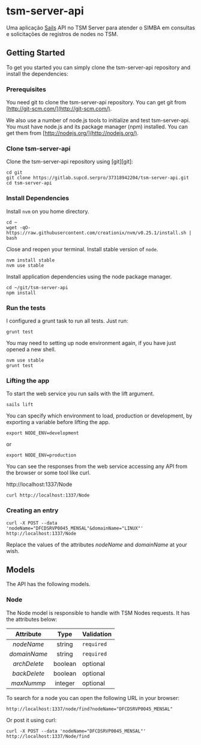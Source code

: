 # tsm-server-api

Uma aplicação [Sails](http://sailsjs.org)
API no TSM Server para atender o SIMBA em consultas e solicitações de registros de nodes no TSM.

## Getting Started

To get you started you can simply clone the tsm-server-api repository and install the dependencies:

### Prerequisites

You need git to clone the tsm-server-api repository. You can get git from
[http://git-scm.com/](http://git-scm.com/).

We also use a number of node.js tools to initialize and test tsm-server-api. You must have node.js and its package manager (npm) installed.  You can get them from [http://nodejs.org/](http://nodejs.org/).

### Clone tsm-server-api

Clone the tsm-server-api repository using [git][git]:

```
cd git
git clone https://gitlab.supcd.serpro/37318942204/tsm-server-api.git
cd tsm-server-api
```

### Install Dependencies

Install `nvm` on you home directory.

```
cd ~
wget -qO- https://raw.githubusercontent.com/creationix/nvm/v0.25.1/install.sh | bash
```

Close and reopen your terminal. Install stable version of `node`.

```
nvm install stable
nvm use stable
```
Install application dependencies using the node package manager.

```
cd ~/git/tsm-server-api
npm install
```

### Run the tests

I configured a grunt task to run all tests. Just run:

```
grunt test
```

You may need to setting up node environment again, if you have just opened a new shell.
```
nvm use stable
grunt test
```

### Lifting the app

To start the web service you run sails with the lift argument.
```
sails lift
```

You can specify which environment to load, production or development, by exporting a variable before lifting the app.

```
export NODE_ENV=development
```

or

```
export NODE_ENV=production
```

You can see the responses from the web service accessing any API from the browser or some tool like curl.

http://localhost:1337/Node

```
curl http://localhost:1337/Node
```

### Creating an entry

```
curl -X POST --data 'nodeName="DFCDSRVP0045_MENSAL"&domainName="LINUX"' http://localhost:1337/Node
```

Replace the values of the attributes *nodeName* and *domainName* at your wish.

## Models

The API has the following models.

### Node

The Node model is responsible to handle with TSM Nodes requests. It has the attributes below:

| Attribute | Type | Validation
| :---: | :---: | ---
| *nodeName* | string | `required` |
| *domainName* | string | `required` |
| *archDelete* | boolean | optional |
| *backDelete* | boolean | optional |
| *maxNummp* | integer | optional |

To search for a node you can open the following URL in your browser:

```
http://localhost:1337/node/find?nodeName="DFCDSRVP0045_MENSAL"
```

Or post it using curl:

```
curl -X POST --data 'nodeName="DFCDSRVP0045_MENSAL"' http://localhost:1337/Node/find
```